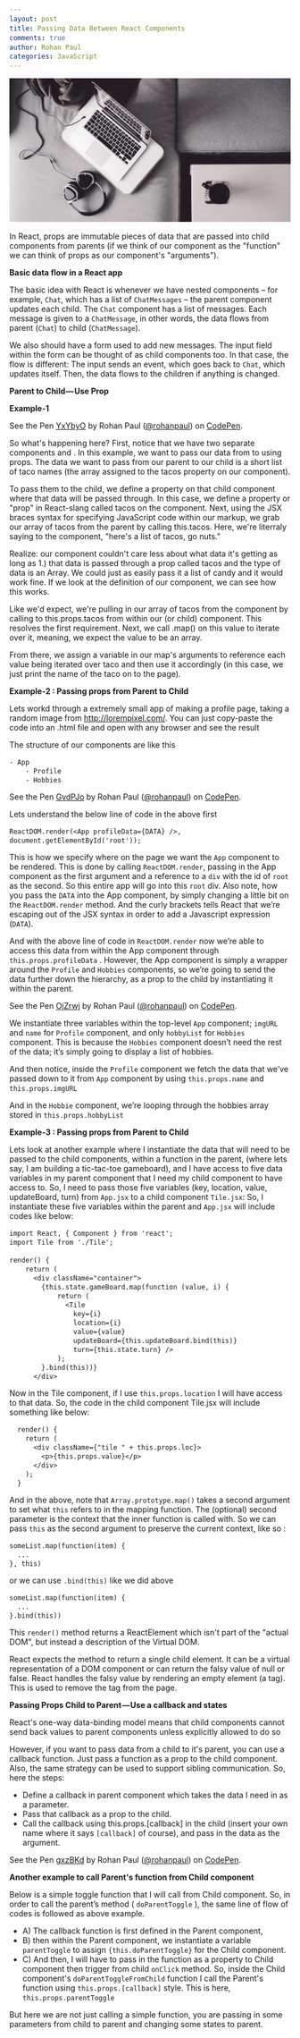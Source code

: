 ```yaml
---
layout: post
title: Passing Data Between React Components
comments: true
author: Rohan Paul
categories: JavaScript
---
```

<img src="/images/fulls/React-Component-Passing-Props-To-Children.jpeg" class="fit image">

In React, props are immutable pieces of data that are passed into child components from parents (if we think of our component as the "function" we can think of props as our component's "arguments").

**Basic data flow in a React app**

The basic idea with React is whenever we have nested components – for example, ``Chat``, which has a list of ``ChatMessages`` – the parent component updates each child. The ``Chat`` component has a list of messages. Each message is given to a ``ChatMessage``, in other words, the data flows from parent (``Chat``) to child (``ChatMessage``).

We also should have a form used to add new messages. The input field within the form can be thought of as child components too. In that case, the flow is different: The input sends an event, which goes back to ``Chat``, which updates itself. Then, the data flows to the children if anything is changed.

**Parent to Child — Use Prop**

**Example-1**

<p data-height="453" data-theme-id="0" data-slug-hash="YxYbyO" data-default-tab="js" data-user="rohanpaul" data-embed-version="2" data-pen-title="YxYbyO" class="codepen">See the Pen <a href="https://codepen.io/rohanpaul/pen/YxYbyO/">YxYbyO</a> by Rohan Paul (<a href="https://codepen.io/rohanpaul">@rohanpaul</a>) on <a href="https://codepen.io">CodePen</a>.</p>
<script async src="https://production-assets.codepen.io/assets/embed/ei.js"></script>


So what's happening here? First, notice that we have two separate components <Parent /> and <TacosList />. In this example, we want to pass our data from <Parent /> to <TacosList /> using props. The data we want to pass from our parent to our child is a short list of taco names (the array assigned to the tacos property on our <Parent /> component).

To pass them to the child, we define a property on that child component where that data will be passed through. In this case, we define a property or "prop" in React-slang called tacos on the <TacosList /> component. Next, using the JSX braces syntax for specifying JavaScript code within our markup, we grab our array of tacos from the parent by calling this.tacos. Here, we're literraly saying to the <TacosList /> component, "here's a list of tacos, go nuts."

Realize: our <TacosList /> component couldn't care less about what data it's getting as long as 1.) that data is passed through a prop called tacos and the type of data is an Array. We could just as easily pass it a list of candy and it would work fine. If we look at the definition of our <TacosList /> component, we can see how this works.

Like we'd expect, we're pulling in our array of tacos from the <Parent /> component by calling to this.props.tacos from within our <TacosList /> (or child) component. This resolves the first requirement. Next, we call .map() on this value to iterate over it, meaning, we expect the value to be an array.

From there, we assign a variable in our map's arguments to reference each value being iterated over taco and then use it accordingly (in this case, we just print the name of the taco on to the page).


**Example-2 : Passing props from Parent to Child**

Lets workd through a extremely small app of making a profile page, taking a random image from http://lorempixel.com/. You can just copy-paste the code into an .html file and open with any browser and see the result

The structure of our components are like this

```
- App
    - Profile
    - Hobbies
```

<p data-height="1252" data-theme-id="0" data-slug-hash="GvdPJo" data-default-tab="js" data-user="rohanpaul" data-embed-version="2" data-pen-title="GvdPJo" class="codepen">See the Pen <a href="https://codepen.io/rohanpaul/pen/GvdPJo/">GvdPJo</a> by Rohan Paul (<a href="https://codepen.io/rohanpaul">@rohanpaul</a>) on <a href="https://codepen.io">CodePen</a>.</p>
<script async src="https://production-assets.codepen.io/assets/embed/ei.js"></script>

Lets understand the below line of code in the above first

```
ReactDOM.render(<App profileData={DATA} />, document.getElementById('root'));
```

This is how we specify where on the page we want the ``App`` component to be rendered. This is done by calling ``ReactDOM.render``, passing in the App component as the first argument and a reference to a ``div`` with the id of ``root`` as the second. So this entire app will go into this ``root`` div. Also note, how you pass the ``DATA`` into the App component, by simply changing a little bit on the ``ReactDOM.render`` method. And the curly brackets tells React that we’re escaping out of the JSX syntax in order to add a Javascript expression (``DATA``).

And with the above line of code in ``ReactDOM.render`` now we’re able to access this data from within the App component through ``this.props.profileData`` . However, the App component is simply a wrapper around the ``Profile`` and ``Hobbies`` components, so we’re going to send the data further down the hierarchy, as a prop to the child by instantiating it within the parent. 

<p data-height="320" data-theme-id="0" data-slug-hash="OjZrwj" data-default-tab="js" data-user="rohanpaul" data-embed-version="2" data-pen-title="OjZrwj" class="codepen">See the Pen <a href="https://codepen.io/rohanpaul/pen/OjZrwj/">OjZrwj</a> by Rohan Paul (<a href="https://codepen.io/rohanpaul">@rohanpaul</a>) on <a href="https://codepen.io">CodePen</a>.</p>
<script async src="https://production-assets.codepen.io/assets/embed/ei.js"></script>

We instantiate three variables within the top-level ``App`` component; ``imgURL`` and ``name`` for ``Profile`` component, and only ``hobbyList`` for ``Hobbies`` component. This is because the ``Hobbies`` component doesn’t need the rest of the data; it’s simply going to display a list of hobbies.

And then notice, inside the ``Profile`` component we fetch the data that we’ve passed down to it from ``App`` component by using ``this.props.name`` and ``this.props.imgURL``


And in the ``Hobbie`` component, we’re looping through the hobbies array stored in ``this.props.hobbyList``


**Example-3 : Passing props from Parent to Child**

Lets look at another example where I instantiate the data that will need to be passed to the child components, within a function in the parent, (where lets say, I am building a tic-tac-toe gameboard), and I have access to five data variables in my parent component that I need my child component to have access to. So, I need to pass those five variables (key, location, value, updateBoard, turn) from ``App.jsx`` to a child component ``Tile.jsx``:
So, I instantiate these five variables within the parent and ``App.jsx`` will include codes like below:


```
import React, { Component } from 'react';
import Tile from './Tile';

render() {
    return (
      <div className="container">       
        {this.state.gameBoard.map(function (value, i) {
            return (
              <Tile
                key={i}
                location={i}
                value={value}
                updateBoard={this.updateBoard.bind(this)}
                turn={this.state.turn} />
            );
        }.bind(this))}
      </div>

```

Now in the Tile component, if I use ``this.props.location`` I will have access to that data. So, the code in the child component Tile.jsx will include something like below:

```
  render() {
    return (
      <div className={"tile " + this.props.loc}>
        <p>{this.props.value}</p>        
      </div>
    );
  }
 ```


And in the above, note that ``Array.prototype.map()`` takes a second argument to set what ``this`` refers to in the mapping function. The (optional) second parameter is the context that the inner function is called with. So we can pass ``this`` as the second argument to preserve the current context, like so :

```
someList.map(function(item) {
  ...
}, this)
```

or we can use ``.bind(this)`` like we did above 

```
someList.map(function(item) {
  ...
}.bind(this))
```

This ``render()`` method returns a ReactElement which isn't part of the "actual DOM", but instead a description of the Virtual DOM.

React expects the method to return a single child element. It can be a virtual representation of a DOM component or can return the falsy value of null or false. React handles the falsy value by rendering an empty element (a <noscript /> tag). This is used to remove the tag from the page.


**Passing Props Child to Parent — Use a callback and states**

React's one-way data-binding model means that child components cannot send back values to parent components unless explicitly allowed to do so

However, if you want to pass data from a child to it's parent, you can use a callback function. Just pass a function as a prop to the child component. Also, the same strategy can be used to support sibling communication. So, here the steps: 


- Define a callback in parent component which takes the data I need in as a parameter.
- Pass that callback as a prop to the child.
- Call the callback using this.props.[callback] in the child (insert your own name where it says ``[callback]`` of course), and pass in the data as the argument.


<p data-height="511" data-theme-id="0" data-slug-hash="gxzBKd" data-default-tab="js" data-user="rohanpaul" data-embed-version="2" data-pen-title="gxzBKd" class="codepen">See the Pen <a href="https://codepen.io/rohanpaul/pen/gxzBKd/">gxzBKd</a> by Rohan Paul (<a href="https://codepen.io/rohanpaul">@rohanpaul</a>) on <a href="https://codepen.io">CodePen</a>.</p>
<script async src="https://production-assets.codepen.io/assets/embed/ei.js"></script>

**Another example to call Parent's function from Child component**

Below is a simple toggle function that I will call from Child component. So, in order to call the parent’s method ( ``doParentToggle`` ), the same line of flow of codes is followed as above example.  

- A) The callback function is first defined in the Parent component, 
- B) then within the Parent component, we instantiate a variable ``parentToggle`` to assign ``{this.doParentToggle}`` for the Child component. 
- C) And then, I will have to pass in the function as a property to Child component then trigger from child ``onClick`` method. So, inside the Child component's ``doParentToggleFromChild`` function I call the Parent's function using ``this.props.[callback]`` style. This is here, ``this.props.parentToggle``

But here we are not just calling a simple function, you are passing in some parameters from child to parent and changing some states to parent.

<script async src="//jsfiddle.net/rohanpaul/cpzxfh32/10/embed/js,html,css,result/dark/"></script>